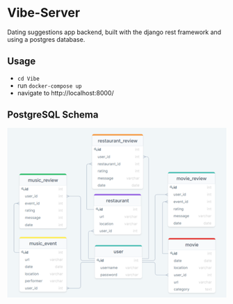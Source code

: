 # Vibe-Server

Dating suggestions app backend, built with the django rest framework and using a postgres database.

## Usage

- `cd Vibe`
- run `docker-compose up`
- navigate to http://localhost:8000/


## PostgreSQL Schema

<img src="db_schema.png" width="700">


